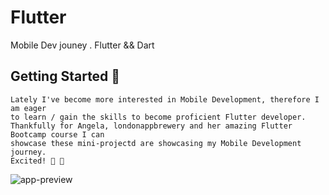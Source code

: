 # Flutter
Mobile Dev jouney . Flutter &amp;&amp; Dart


## Getting Started 🎯

    Lately I've become more interested in Mobile Development, therefore I am eager
    to learn / gain the skills to become proficient Flutter developer.
    Thankfully for Angela, londonappbrewery and her amazing Flutter Bootcamp course I can 
    showcase these mini-projectd are showcasing my Mobile Development journey.
    Excited! 🥹 📲

![app-preview](https://images.unsplash.com/photo-1632594737623-bea601083890?ixlib=rb-4.0.3&ixid=M3wxMjA3fDB8MHxzZWFyY2h8NXx8bGV0cyUyMHN0YXJ0fGVufDB8fDB8fHww&auto=format&fit=crop&w=200&q=60)

